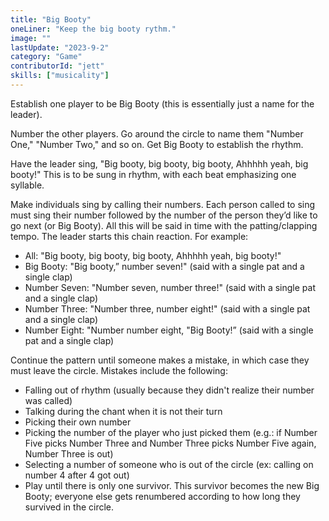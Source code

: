 ```yaml
---
title: "Big Booty"
oneLiner: "Keep the big booty rythm."
image: ""
lastUpdate: "2023-9-2"
category: "Game"
contributorId: "jett"
skills: ["musicality"]
---
```


Establish one player to be Big Booty (this is essentially just a name for the leader).

Number the other players. Go around the circle to name them "Number One," "Number Two," and so on. Get Big Booty to establish the rhythm.

Have the leader sing, "Big booty, big booty, big booty, Ahhhhh yeah, big booty!" This is to be sung in rhythm, with each beat emphasizing one syllable. 

Make individuals sing by calling their numbers. Each person called to sing must sing their number followed by the number of the person they’d like to go next (or Big Booty). All this will be said in time with the patting/clapping tempo. The leader starts this chain reaction. For example:
- All: "Big booty, big booty, big booty, Ahhhhh yeah, big booty!"
- Big Booty: "Big booty,” number seven!" (said with a single pat and a single clap)
- Number Seven: "Number seven, number three!" (said with a single pat and a single clap)
- Number Three: "Number three, number eight!" (said with a single pat and a single clap)
- Number Eight: "Number number eight, "Big Booty!” (said with a single pat and a single clap)

Continue the pattern until someone makes a mistake, in which case they must leave the circle. Mistakes include the following:
- Falling out of rhythm (usually because they didn't realize their number was called)
- Talking during the chant when it is not their turn
- Picking their own number
- Picking the number of the player who just picked them (e.g.: if Number Five picks Number Three and Number Three picks Number Five again, Number Three is out)
- Selecting a number of someone who is out of the circle (ex: calling on number 4 after 4 got out)
- Play until there is only one survivor. This survivor becomes the new Big Booty; everyone else gets renumbered according to how long they survived in the circle.
